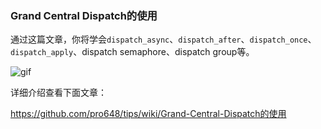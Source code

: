 ### Grand Central Dispatch的使用

通过这篇文章，你将学会`dispatch_async`、`dispatch_after`、`dispatch_once`、`dispatch_apply`、dispatch semaphore、dispatch group等。

![gif](https://raw.githubusercontent.com/wiki/pro648/tips/images/GCDPreview.gif)

详细介绍查看下面文章：

<https://github.com/pro648/tips/wiki/Grand-Central-Dispatch的使用>